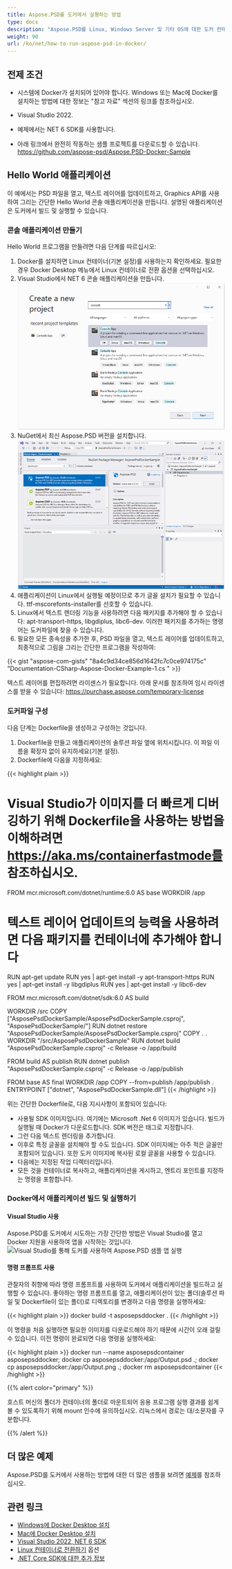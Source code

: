 ```yaml
---
title: Aspose.PSD를 도커에서 실행하는 방법
type: docs
description: "Aspose.PSD를 Linux, Windows Server 및 기타 OS에 대한 도커 컨테이너에서 실행합니다."
weight: 90
url: /ko/net/how-to-run-aspose-psd-in-docker/
---
```


## 전제 조건

- 시스템에 Docker가 설치되어 있어야 합니다. Windows 또는 Mac에 Docker를 설치하는 방법에 대한 정보는 "참고 자료" 섹션의 링크를 참조하십시오.

- Visual Studio 2022.

- 예제에서는 NET 6 SDK를 사용합니다.

- 아래 링크에서 완전히 작동하는 샘플 프로젝트를 다운로드할 수 있습니다. https://github.com/aspose-psd/Aspose.PSD-Docker-Sample


## Hello World 애플리케이션

이 예에서는 PSD 파일을 열고, 텍스트 레이어를 업데이트하고, Graphics API를 사용하여 그리는 간단한 Hello World 콘솔 애플리케이션을 만듭니다. 설명된 애플리케이션은 도커에서 빌드 및 실행할 수 있습니다.

### 콘솔 애플리케이션 만들기

Hello World 프로그램을 만들려면 다음 단계를 따르십시오:
1. Docker를 설치하면 Linux 컨테이너(기본 설정)를 사용하는지 확인하세요. 필요한 경우 Docker Desktop 메뉴에서 Linux 컨테이너로 전환 옵션을 선택하십시오.
1. Visual Studio에서 NET 6 콘솔 애플리케이션을 만듭니다.<br>
![NET 6 콘솔 애플리케이션 프로젝트 대화 상자](create-a-new-project.png)<br>
1. NuGet에서 최신 Aspose.PSD 버전을 설치합니다.<br>
![NuGet에서 Aspose.PSD](nuget-aspose-psd.png)<br>
1. 애플리케이션이 Linux에서 실행될 예정이므로 추가 글꼴 설치가 필요할 수 있습니다. ttf-mscorefonts-installer를 선호할 수 있습니다.
1. Linux에서 텍스트 렌더링 기능을 사용하려면 다음 패키지를 추가해야 할 수 있습니다: apt-transport-https, libgdiplus, libc6-dev. 이러한 패키지를 추가하는 명령어는 도커파일에 찾을 수 있습니다.
1. 필요한 모든 종속성을 추가한 후, PSD 파일을 열고, 텍스트 레이어를 업데이트하고, 최종적으로 그림을 그리는 간단한 프로그램을 작성하여:<br>

{{< gist "aspose-com-gists" "8a4c9d34ce856d1642fc7c0ce974175c" "Documentation-CSharp-Aspose-Docker-Example-1.cs " >}}

텍스트 레이어를 편집하려면 라이센스가 필요합니다. 아래 문서를 참조하여 임시 라이센스를 받을 수 있습니다: https://purchase.aspose.com/temporary-license
 
### 도커파일 구성

다음 단계는 Dockerfile을 생성하고 구성하는 것입니다.

1. Dockerfile을 만들고 애플리케이션의 솔루션 파일 옆에 위치시킵니다. 이 파일 이름을 확장자 없이 유지하세요(기본 설정).
1. Dockerfile에 다음을 지정하세요:

{{< highlight plain >}}
# Visual Studio가 이미지를 더 빠르게 디버깅하기 위해 Dockerfile을 사용하는 방법을 이해하려면 https://aka.ms/containerfastmode를 참조하십시오.

FROM mcr.microsoft.com/dotnet/runtime:6.0 AS base
WORKDIR /app

# 텍스트 레이어 업데이트의 능력을 사용하려면 다음 패키지를 컨테이너에 추가해야 합니다
RUN apt-get update
RUN yes | apt-get install -y apt-transport-https
RUN yes | apt-get install -y libgdiplus
RUN yes | apt-get install -y libc6-dev

FROM mcr.microsoft.com/dotnet/sdk:6.0 AS build

WORKDIR /src
COPY ["AsposePsdDockerSample/AsposePsdDockerSample.csproj", "AsposePsdDockerSample/"]
RUN dotnet restore "AsposePsdDockerSample/AsposePsdDockerSample.csproj"
COPY . .
WORKDIR "/src/AsposePsdDockerSample"
RUN dotnet build "AsposePsdDockerSample.csproj" -c Release -o /app/build

FROM build AS publish
RUN dotnet publish "AsposePsdDockerSample.csproj" -c Release -o /app/publish

FROM base AS final
WORKDIR /app
COPY --from=publish /app/publish .
ENTRYPOINT ["dotnet", "AsposePsdDockerSample.dll"]
{{< /highlight >}}

위는 간단한 Dockerfile로, 다음 지시사항이 포함되어 있습니다:

- 사용될 SDK 이미지입니다. 여기에는 Microsoft .Net 6 이미지가 있습니다. 빌드가 실행될 때 Docker가 다운로드합니다. SDK 버전은 태그로 지정합니다.
- 그런 다음 텍스트 렌더링을 추가합니다.
- 이후로 특정 글꼴을 설치해야 할 수도 있습니다. SDK 이미지에는 아주 적은 글꼴만 포함되어 있습니다. 또한 도커 이미지에 복사된 로컬 글꼴을 사용할 수 있습니다.
- 다음에는 지정된 작업 디렉터리입니다.
- 모든 것을 컨테이너로 복사하고, 애플리케이션을 게시하고, 엔트리 포인트를 지정하는 명령을 포함합니다.

### Docker에서 애플리케이션 빌드 및 실행하기

#### Visual Studio 사용

Aspose.PSD를 도커에서 시도하는 가장 간단한 방법은 Visual Studio를 열고 Docker 지원을 사용하여 앱을 시작하는 것입니다.
![Visual Studio를 통해 도커를 사용하여 Aspose.PSD 샘플 앱 실행](psd/ko-vs-run-using-docker-support.png)

#### 명령 프롬프트 사용

관찰자의 취향에 따라 명령 프롬프트를 사용하여 도커에서 애플리케이션을 빌드하고 실행할 수 있습니다. 좋아하는 명령 프롬프트를 열고, 애플리케이션이 있는 폴더(솔루션 파일 및 Dockerfile이 있는 폴더)로 디렉토리를 변경하고 다음 명령을 실행하세요:

{{< highlight plain >}}
docker build -t asposepsddocker .
{{< /highlight >}}

이 명령을 처음 실행하면 필요한 이미지를 다운로드해야 하기 때문에 시간이 오래 걸릴 수 있습니다. 이전 명령이 완료되면 다음 명령을 실행하세요:

{{< highlight plain >}}
docker run --name asposepsdcontainer asposepsddocker; docker cp asposepsddocker:/app/Output.psd .; docker cp asposepsddocker:/app/Output.png .; docker rm asposepsdcontainer
{{< /highlight >}}

{{% alert color="primary" %}} 

호스트 머신의 폴더가 컨테이너의 폴더로 마운트되어 응용 프로그램 실행 결과를 쉽게 볼 수 있도록하기 위해 mount 인수에 유의하십시오. 리눅스에서 경로는 대/소문자를 구분합니다.

{{% /alert %}}


## 더 많은 예제

Aspose.PSD를 도커에서 사용하는 방법에 대한 더 많은 샘플을 보려면 [예제](https://github.com/aspose-psd/Aspose.PSD-for-.NET)를 참조하십시오.


## 관련 링크

- [Windows에 Docker Desktop 설치](https://docs.docker.com/docker-for-windows/install/)
- [Mac에 Docker Desktop 설치](https://docs.docker.com/docker-for-mac/install/)
- [Visual Studio 2022, NET 6 SDK](https://docs.microsoft.com/en-us/dotnet/core/install/windows?tabs=net60#dependencies)
- [Linux 컨테이너로 전환하기](https://docs.docker.com/docker-for-windows/#switch-between-windows-and-linux-containers) 옵션
- [.NET Core SDK에 대한 추가 정보](https://hub.docker.com/_/microsoft-dotnet-sdk)
